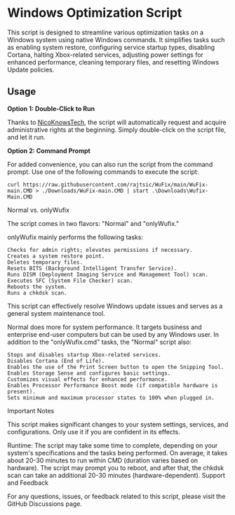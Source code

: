 # Windows Optimization Script

This script is designed to streamline various optimization tasks on a Windows system using native Windows commands. It simplifies tasks such as enabling system restore, configuring service startup types, disabling Cortana, halting Xbox-related services, adjusting power settings for enhanced performance, cleaning temporary files, and resetting Windows Update policies.

## Usage

**Option 1: Double-Click to Run**

Thanks to [NicoKnowsTech](https://github.com/NicoKnowsTech), the script will automatically request and acquire administrative rights at the beginning. Simply double-click on the script file, and let it run.

**Option 2: Command Prompt**

For added convenience, you can also run the script from the command prompt. Use one of the following commands to execute the script:

```shell
curl https://raw.githubusercontent.com/rajtsic/WuFix/main/WuFix-main.CMD > ./Downloads/WuFix-main.CMD | start .\Downloads\Wufix-Main.CMD
```

Normal vs. onlyWufix

The script comes in two flavors: "Normal" and "onlyWufix."

onlyWufix mainly performs the following tasks:

    Checks for admin rights; elevates permissions if necessary.
    Creates a system restore point.
    Deletes temporary files.
    Resets BITS (Background Intelligent Transfer Service).
    Runs DISM (Deployment Imaging Service and Management Tool) scan.
    Executes SFC (System File Checker) scan.
    Reboots the system.
    Runs a chkdsk scan.

This script can effectively resolve Windows update issues and serves as a general system maintenance tool.

Normal does more for system performance. It targets business and enterprise end-user computers but can be used by any Windows user. In addition to the "onlyWufix.cmd" tasks, the "Normal" script also:

    Stops and disables startup Xbox-related services.
    Disables Cortana (End of Life).
    Enables the use of the Print Screen button to open the Snipping Tool.
    Enables Storage Sense and configures basic settings.
    Customizes visual effects for enhanced performance.
    Enables Processor Performance Boost mode (if compatible hardware is present).
    Sets minimum and maximum processor states to 100% when plugged in.

Important Notes

This script makes significant changes to your system settings, services, and configurations. Only use it if you are confident in its effects.

Runtime: The script may take some time to complete, depending on your system's specifications and the tasks being performed. On average, it takes about 20-30 minutes to run within CMD (duration varies based on hardware). The script may prompt you to reboot, and after that, the chkdsk scan can take an additional 20-30 minutes (hardware-dependent).
Support and Feedback

For any questions, issues, or feedback related to this script, please visit the GitHub Discussions page.
